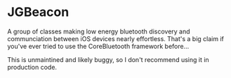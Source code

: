 JGBeacon
========

A group of classes making low energy bluetooth discovery and communciation between iOS devices nearly effortless. That's a big claim if you've ever tried to use the CoreBluetooth framework before...

This is unmaintined and likely buggy, so I don't recommend using it in production code.
